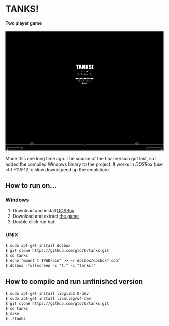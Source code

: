 TANKS!
======

#### Two player game

![Alt text](/doc/tanks-screenshot.png?raw=true "Screenshot of the game")

Made this one long time ago. The source of the final version got lost, so I added the compiled Windows binary to the project. It works in _DOSBox_ (use ctrl F11/F12 to slow down/speed up the emulation).

How to run  on…
---------------

### Windows
1. Download and install [DOSBox](http://sourceforge.net/projects/dosbox/files/latest/download?accel_key=56%3A1425822250%3Ahttp%253A//www.dosbox.com/download.php%253Fmain%253D1%3Ad55255fd%24a12400df8eebd87c25f5ab461bc8f735bfa63f2a&click_id=32fbcef4-c599-11e4-b7db-0200ac1d1d8b&source=accel)
2. Download and extract [the game](https://github.com/gto76/tanks/archive/master.zip)
3. Double click run.bat

### UNIX
```
$ sudo apt-get install dosbox
$ git clone https://github.com/gto76/tanks.git
$ cd tanks
$ echo "mount t $PWD/bin" >> ~/.dosbox/dosbox*.conf
$ dosbox -fullscreen -c "t:" -c "tanks!"
```

How to compile and run unfinished version
-----------------------------------------
```
$ sudo apt-get install libglib2.0-dev
$ sudo apt-get install liballegro4-dev
$ git clone https://github.com/gto76/tanks.git
$ cd tanks
$ make
$ ./tanks
```
